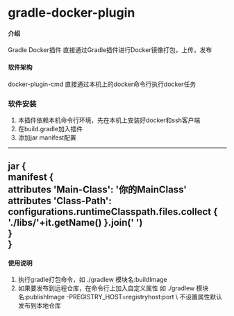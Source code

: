 # gradle-docker-plugin

#### 介绍
 Gradle Docker插件 直接通过Gradle插件进行Docker镜像打包，上传，发布

#### 软件架构
docker-plugin-cmd 直接通过本机上的docker命令行执行docker任务

###  软件安装
1. 本插件依赖本机命令行环境，先在本机上安装好docker和ssh客户端
2. 在build.gradle加入插件
3. 添加jar manifest配置
---
jar { \
manifest {\
attributes 'Main-Class': '你的MainClass'\
attributes 'Class-Path': configurations.runtimeClasspath.files.collect { './libs/'+it.getName() }.join(' ')\
}\
}
---

#### 使用说明

1. 执行gradle打包命令，如 ./gradlew 模块名:buildImage
2. 如果要发布到远程仓库，在命令行上加入自定义属性 如 ./gradlew 模块名:publishImage -PREGISTRY_HOST=registryhost:port \ 
不设置属性默认发布到本地仓库